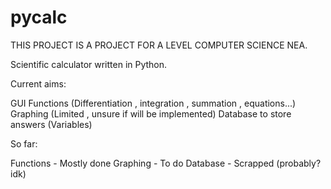 # pycalc
THIS PROJECT IS A PROJECT FOR A LEVEL COMPUTER SCIENCE NEA.

Scientific calculator written in Python.

Current aims:

GUI
Functions (Differentiation , integration , summation , equations...)
Graphing (Limited , unsure if will be implemented)
Database to store answers (Variables)

So far:

Functions - Mostly done
Graphing - To do
Database - Scrapped (probably? idk)
